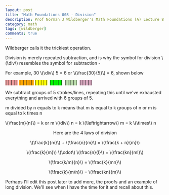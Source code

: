 ```yaml
---
layout: post
title: "Math Foundations 008 - Division"
description: Prof Norman J Wildberger's Math Foundations (A) Lecture 8
category: math
tags: [wildberger]
comments: true
---
```


<head><script async='async' src='https://cdnjs.cloudflare.com/ajax/libs/mathjax/2.7.1/MathJax.js?config=TeX-AMS_CHTML,Safe' type='text/javascript'></script></head>

<p>Wildberger calls it the trickiest operation.</p>

<p>Division is merely repeated subtraction, and is why the symbol for division \(\div\) resembles the symbol for subtraction -</p>

<!-- more --> 

<p>For example, 30 \(\div\) 5 = 6 or \(\frac{30}{5}\) = 6, shown below</p>

<p><span style="background-color: #ea9999;">| | | | |</span>&nbsp;<span style="background-color: orange;">&nbsp;| | | | |&nbsp;</span>&nbsp;<span style="background-color: yellow;">| | | | |</span>&nbsp;&nbsp;<span style="background-color: lime;">| | | | |</span>&nbsp;&nbsp;<span style="background-color: #b6d7a8;">| | | | |</span>&nbsp;&nbsp;<span style="background-color: #d5a6bd;">| | | | |</span></p>

<p>We subtract groups of 5 strokes/lines, repeating this until we've exhausted everything and arrived with 6 groups of 5.</p>
<p>m divided by n equals to k means that m is equal to k groups of n or m is equal to k times n</p>
<p>\(\frac{m}{n}\) = k or m \(\div\) n = k \(\leftrightarrow\) m = k \(\times\) n</p>

<center>
<p>Here are the 4 laws of division</p>
<p>\(\frac{k}{m}\) + \(\frac{n}{m}\) = \(\frac{k + n}{m}\)</p>
<p>\(\frac{k}{m}\) \(\cdot\) \(\frac{n}{l}\) = \(\frac{kn}{ml}\)</p>
<p>\(\frac{k/m}{n}\) = \(\frac{k}{mn}\)</p>
<p>\(\frac{k}{m/n}\) = \(\frac{kn}{m}\)</p>
</center>

<p>Perhaps I'll edit this post later to add more, the proofs and an example of long division. We'll see when I have the time for it and recall about this.</p>
